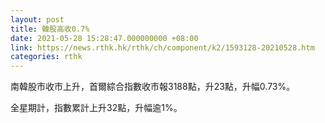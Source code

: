 ```yaml
---
layout: post
title: 韓股高收0.7%
date: 2021-05-28 15:28:47.000000000 +08:00
link: https://news.rthk.hk/rthk/ch/component/k2/1593128-20210528.htm
categories: rthk
---
```


南韓股市收市上升，首爾綜合指數收市報3188點，升23點，升幅0.73%。

全星期計，指數累計上升32點，升幅逾1%。
